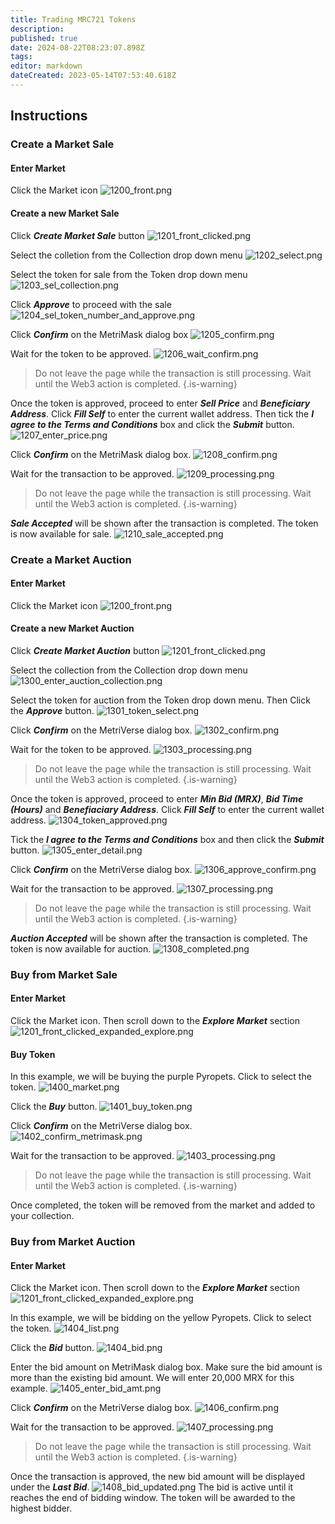 ```yaml
---
title: Trading MRC721 Tokens
description: 
published: true
date: 2024-08-22T08:23:07.898Z
tags: 
editor: markdown
dateCreated: 2023-05-14T07:53:40.618Z
---
```


## Instructions

### Create a Market Sale
#### Enter Market
Click the Market icon
![1200_front.png](/profile-guides/trading-guides/1200_front.png)

#### Create a new Market Sale
Click ***Create Market Sale*** button
![1201_front_clicked.png](/profile-guides/trading-guides/1201_front_clicked.png)

Select the colletion from the Collection drop down menu
![1202_select.png](/profile-guides/trading-guides/1202_select.png)

Select the token for sale from the Token drop down menu
![1203_sel_collection.png](/profile-guides/trading-guides/1203_sel_collection.png)

Click ***Approve*** to proceed with the sale
![1204_sel_token_number_and_approve.png](/profile-guides/trading-guides/1204_sel_token_number_and_approve.png)

Click ***Confirm*** on the MetriMask dialog box
![1205_confirm.png](/profile-guides/trading-guides/1205_confirm.png)

Wait for the token to be approved.
![1206_wait_confirm.png](/profile-guides/trading-guides/1206_wait_confirm.png)
> Do not leave the page while the transaction is still processing. Wait until the Web3 action is completed.
{.is-warning}

Once the token is approved, proceed to enter ***Sell Price*** and ***Beneficiary Address***. Click ***Fill Self*** to enter the current wallet address. 
Then tick the ***I agree to the Terms and Conditions*** box and click the ***Submit*** button.
![1207_enter_price.png](/profile-guides/trading-guides/1207_enter_price.png)

Click ***Confirm*** on the MetriMask dialog box.
![1208_confirm.png](/profile-guides/trading-guides/1208_confirm.png)

Wait for the transaction to be approved.
![1209_processing.png](/profile-guides/trading-guides/1209_processing.png)
> Do not leave the page while the transaction is still processing. Wait until the Web3 action is completed.
{.is-warning}

***Sale Accepted*** will be shown after the transaction is completed. The token is now available for sale.
![1210_sale_accepted.png](/profile-guides/trading-guides/1210_sale_accepted.png)

### Create a Market Auction
#### Enter Market
Click the Market icon
![1200_front.png](/profile-guides/trading-guides/1200_front.png)

#### Create a new Market Auction
Click ***Create Market Auction*** button
![1201_front_clicked.png](/profile-guides/trading-guides/1201_front_clicked.png)

Select the collection from the Collection drop down menu
![1300_enter_auction_collection.png](/profile-guides/trading-guides/1300_enter_auction_collection.png)

Select the token for auction from the Token drop down menu. Then Click the ***Approve*** button.
![1301_token_select.png](/profile-guides/trading-guides/1301_token_select.png)

Click ***Confirm*** on the MetriVerse dialog box.
![1302_confirm.png](/profile-guides/trading-guides/1302_confirm.png)

Wait for the token to be approved.
![1303_processing.png](/profile-guides/trading-guides/1303_processing.png)
> Do not leave the page while the transaction is still processing. Wait until the Web3 action is completed.
{.is-warning}

Once the token is approved, proceed to enter ***Min Bid (MRX)***, ***Bid Time (Hours)*** and ***Benefiaciary Address***. Click ***Fill Self*** to enter the current wallet address. 
![1304_token_approved.png](/profile-guides/trading-guides/1304_token_approved.png)

Tick the ***I agree to the Terms and Conditions*** box and then click the ***Submit*** button.
![1305_enter_detail.png](/profile-guides/trading-guides/1305_enter_detail.png)

Click ***Confirm*** on the MetriVerse dialog box.
![1306_approve_confirm.png](/profile-guides/trading-guides/1306_approve_confirm.png)

Wait for the transaction to be approved.
![1307_processing.png](/profile-guides/trading-guides/1307_processing.png)
> Do not leave the page while the transaction is still processing. Wait until the Web3 action is completed.
{.is-warning}

***Auction Accepted*** will be shown after the transaction is completed. The token is now available for auction.
![1308_completed.png](/profile-guides/trading-guides/1308_completed.png)

### Buy from Market Sale
#### Enter Market
Click the Market icon. Then scroll down to the ***Explore Market*** section
![1201_front_clicked_expanded_explore.png](/profile-guides/trading-guides/1201_front_clicked_expanded_explore.png)

#### Buy Token
In this example, we will be buying the purple Pyropets. Click to select the token.
![1400_market.png](/profile-guides/trading-guides/1400_market.png)

Click the ***Buy*** button.
![1401_buy_token.png](/profile-guides/trading-guides/1401_buy_token.png)

Click ***Confirm*** on the MetriVerse dialog box.
![1402_confirm_metrimask.png](/profile-guides/trading-guides/1402_confirm_metrimask.png)

Wait for the transaction to be approved.
![1403_processing.png](/profile-guides/trading-guides/1403_processing.png)
> Do not leave the page while the transaction is still processing. Wait until the Web3 action is completed.
{.is-warning}

Once completed, the token will be removed from the market and added to your collection.

### Buy from Market Auction
#### Enter Market
Click the Market icon. Then scroll down to the ***Explore Market*** section
![1201_front_clicked_expanded_explore.png](/profile-guides/trading-guides/1201_front_clicked_expanded_explore.png)

In this example, we will be bidding on the yellow Pyropets. Click to select the token.
![1404_list.png](/profile-guides/trading-guides/1404_list.png)

Click the ***Bid*** button.
![1404_bid.png](/profile-guides/trading-guides/1404_bid.png)

Enter the bid amount on MetriMask dialog box. Make sure the bid amount is more than the existing bid amount. We will enter 20,000 MRX for this example. 
![1405_enter_bid_amt.png](/profile-guides/trading-guides/1405_enter_bid_amt.png)

Click ***Confirm*** on the MetriVerse dialog box.
![1406_confirm.png](/profile-guides/trading-guides/1406_confirm.png)

Wait for the transaction to be approved.
![1407_processing.png](/profile-guides/trading-guides/1407_processing.png)
> Do not leave the page while the transaction is still processing. Wait until the Web3 action is completed.
{.is-warning}

Once the transaction is approved, the new bid amount will be displayed under the ***Last Bid***. 
![1408_bid_updated.png](/profile-guides/trading-guides/1408_bid_updated.png)
The bid is active until it reaches the end of bidding window. The token will be awarded to the highest bidder.